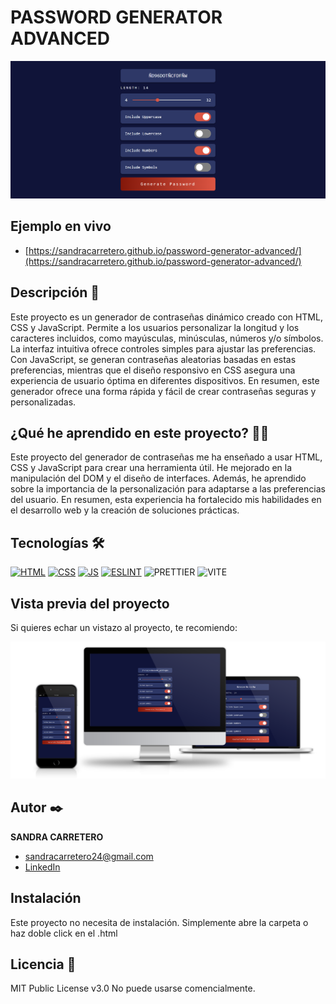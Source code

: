 # PASSWORD GENERATOR ADVANCED

![Imagen del proyecto](https://github.com/SandraCarretero/password-generator-advanced/blob/main/src/assets/images/screencapture-password-advanced.png)

## Ejemplo en vivo

  - [https://sandracarretero.github.io/password-generator-advanced/](https://sandracarretero.github.io/password-generator-advanced/)

## Descripción 📑

Este proyecto es un generador de contraseñas dinámico creado con HTML, CSS y JavaScript. Permite a los usuarios personalizar la longitud y los caracteres incluidos, como mayúsculas, minúsculas, números y/o símbolos. La interfaz intuitiva ofrece controles simples para ajustar las preferencias. Con JavaScript, se generan contraseñas aleatorias basadas en estas preferencias, mientras que el diseño responsivo en CSS asegura una experiencia de usuario óptima en diferentes dispositivos. En resumen, este generador ofrece una forma rápida y fácil de crear contraseñas seguras y personalizadas.

## ¿Qué he aprendido en este proyecto? 🙇🏻

Este proyecto del generador de contraseñas me ha enseñado a usar HTML, CSS y JavaScript para crear una herramienta útil. He mejorado en la manipulación del DOM y el diseño de interfaces. Además, he aprendido sobre la importancia de la personalización para adaptarse a las preferencias del usuario. En resumen, esta experiencia ha fortalecido mis habilidades en el desarrollo web y la creación de soluciones prácticas.

## Tecnologías 🛠

<!-- Iconos sacados de: https://github.com/hendrasob/badges/blob/master/README.md y https://github.com/alexandresanlim/Badges4-README.md-Profile -->

[![HTML](https://img.shields.io/badge/HTML5-E34F26?style=for-the-badge&logo=html5&logoColor=white)](https://es.wikipedia.org/wiki/HTML5)
[![CSS](https://img.shields.io/badge/CSS3-1572B6?style=for-the-badge&logo=css3&logoColor=white)](https://es.wikipedia.org/wiki/CSS)
[![JS](https://img.shields.io/badge/JavaScript-F7DF1E?style=for-the-badge&logo=javascript&logoColor=black)](https://es.wikipedia.org/wiki/JavaScript)
[![ESLINT](https://img.shields.io/badge/eslint-3A33D1?style=for-the-badge&logo=eslint&logoColor=white)](https://en.wikipedia.org/wiki/ESLint)
![PRETTIER](https://img.shields.io/badge/prettier-1A2C34?style=for-the-badge&logo=prettier&logoColor=F7BA3E)
![VITE](https://img.shields.io/badge/Vite-B73BFE?style=for-the-badge&logo=vite&logoColor=FFD62E)

## Vista previa del proyecto

Si quieres echar un vistazo al proyecto, te recomiendo:

![Captura del proyecto](https://github.com/SandraCarretero/password-generator-advanced/blob/main/src/assets/images/password-advanced.png)

## Autor ✒️

**SANDRA CARRETERO**

- [sandracarretero24@gmail.com](sandracarretero24@gmail.com)
- [LinkedIn](https://www.linkedin.com/in/sandra-carretero-lopez/)
<!-- - [Porfolio web](https://tu-dominio.com/) -->

## Instalación

Este proyecto no necesita de instalación. Simplemente abre la carpeta o haz doble click en el .html

## Licencia 📄

MIT Public License v3.0
No puede usarse comencialmente.
